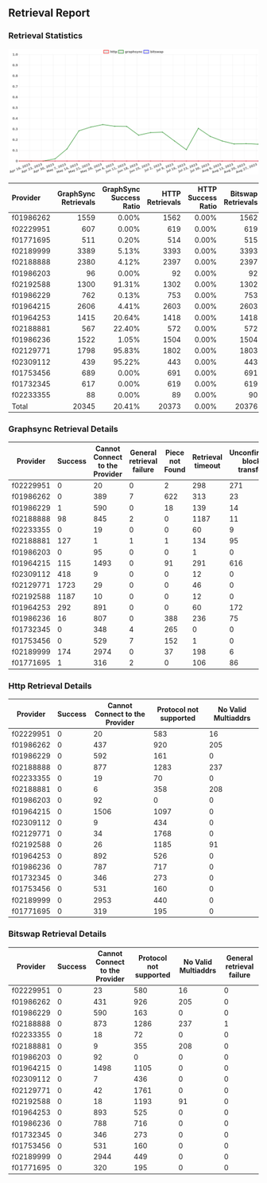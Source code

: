 ## Retrieval Report
### Retrieval Statistics
<img src="https://raw.githubusercontent.com/data-preservation-programs/filplus-checker-assets/main/filecoin-project/filecoin-plus-large-datasets/issues/1278/1693280671161.png"/>

| Provider  | GraphSync Retrievals | GraphSync Success Ratio | HTTP Retrievals | HTTP Success Ratio | Bitswap Retrievals | Bitswap Success Ratio |
| :-------- | -------------------: | ----------------------: | --------------: | -----------------: | -----------------: | --------------------: |
| f01986262 |                 1559 |                   0.00% |            1562 |              0.00% |               1562 |                 0.00% |
| f02229951 |                  607 |                   0.00% |             619 |              0.00% |                619 |                 0.00% |
| f01771695 |                  511 |                   0.20% |             514 |              0.00% |                515 |                 0.00% |
| f02189999 |                 3389 |                   5.13% |            3393 |              0.00% |               3393 |                 0.00% |
| f02188888 |                 2380 |                   4.12% |            2397 |              0.00% |               2397 |                 0.00% |
| f01986203 |                   96 |                   0.00% |              92 |              0.00% |                 92 |                 0.00% |
| f02192588 |                 1300 |                  91.31% |            1302 |              0.00% |               1302 |                 0.00% |
| f01986229 |                  762 |                   0.13% |             753 |              0.00% |                753 |                 0.00% |
| f01964215 |                 2606 |                   4.41% |            2603 |              0.00% |               2603 |                 0.00% |
| f01964253 |                 1415 |                  20.64% |            1418 |              0.00% |               1418 |                 0.00% |
| f02188881 |                  567 |                  22.40% |             572 |              0.00% |                572 |                 0.00% |
| f01986236 |                 1522 |                   1.05% |            1504 |              0.00% |               1504 |                 0.00% |
| f02129771 |                 1798 |                  95.83% |            1802 |              0.00% |               1803 |                 0.00% |
| f02309112 |                  439 |                  95.22% |             443 |              0.00% |                443 |                 0.00% |
| f01753456 |                  689 |                   0.00% |             691 |              0.00% |                691 |                 0.00% |
| f01732345 |                  617 |                   0.00% |             619 |              0.00% |                619 |                 0.00% |
| f02233355 |                   88 |                   0.00% |              89 |              0.00% |                 90 |                 0.00% |
| Total     |                20345 |                  20.41% |           20373 |              0.00% |              20376 |                 0.00% |

### Graphsync Retrieval Details
| Provider  | Success | Cannot Connect to the Provider | General retrieval failure | Piece not Found | Retrieval timeout | Unconfirmed block transfer | No Valid Multiaddrs |
| --------- | ------- | ------------------------------ | ------------------------- | --------------- | ----------------- | -------------------------- | ------------------- |
| f02229951 | 0       | 20                             | 0                         | 2               | 298               | 271                        | 16                  |
| f01986262 | 0       | 389                            | 7                         | 622             | 313               | 23                         | 205                 |
| f01986229 | 1       | 590                            | 0                         | 18              | 139               | 14                         | 0                   |
| f02188888 | 98      | 845                            | 2                         | 0               | 1187              | 11                         | 237                 |
| f02233355 | 0       | 19                             | 0                         | 0               | 60                | 9                          | 0                   |
| f02188881 | 127     | 1                              | 1                         | 1               | 134               | 95                         | 208                 |
| f01986203 | 0       | 95                             | 0                         | 0               | 1                 | 0                          | 0                   |
| f01964215 | 115     | 1493                           | 0                         | 91              | 291               | 616                        | 0                   |
| f02309112 | 418     | 9                              | 0                         | 0               | 12                | 0                          | 0                   |
| f02129771 | 1723    | 29                             | 0                         | 0               | 46                | 0                          | 0                   |
| f02192588 | 1187    | 10                             | 0                         | 0               | 12                | 0                          | 91                  |
| f01964253 | 292     | 891                            | 0                         | 0               | 60                | 172                        | 0                   |
| f01986236 | 16      | 807                            | 0                         | 388             | 236               | 75                         | 0                   |
| f01732345 | 0       | 348                            | 4                         | 265             | 0                 | 0                          | 0                   |
| f01753456 | 0       | 529                            | 7                         | 152             | 1                 | 0                          | 0                   |
| f02189999 | 174     | 2974                           | 0                         | 37              | 198               | 6                          | 0                   |
| f01771695 | 1       | 316                            | 2                         | 0               | 106               | 86                         | 0                   |

### Http Retrieval Details
| Provider  | Success | Cannot Connect to the Provider | Protocol not supported | No Valid Multiaddrs |
| --------- | ------- | ------------------------------ | ---------------------- | ------------------- |
| f02229951 | 0       | 20                             | 583                    | 16                  |
| f01986262 | 0       | 437                            | 920                    | 205                 |
| f01986229 | 0       | 592                            | 161                    | 0                   |
| f02188888 | 0       | 877                            | 1283                   | 237                 |
| f02233355 | 0       | 19                             | 70                     | 0                   |
| f02188881 | 0       | 6                              | 358                    | 208                 |
| f01986203 | 0       | 92                             | 0                      | 0                   |
| f01964215 | 0       | 1506                           | 1097                   | 0                   |
| f02309112 | 0       | 9                              | 434                    | 0                   |
| f02129771 | 0       | 34                             | 1768                   | 0                   |
| f02192588 | 0       | 26                             | 1185                   | 91                  |
| f01964253 | 0       | 892                            | 526                    | 0                   |
| f01986236 | 0       | 787                            | 717                    | 0                   |
| f01732345 | 0       | 346                            | 273                    | 0                   |
| f01753456 | 0       | 531                            | 160                    | 0                   |
| f02189999 | 0       | 2953                           | 440                    | 0                   |
| f01771695 | 0       | 319                            | 195                    | 0                   |

### Bitswap Retrieval Details
| Provider  | Success | Cannot Connect to the Provider | Protocol not supported | No Valid Multiaddrs | General retrieval failure |
| --------- | ------- | ------------------------------ | ---------------------- | ------------------- | ------------------------- |
| f02229951 | 0       | 23                             | 580                    | 16                  | 0                         |
| f01986262 | 0       | 431                            | 926                    | 205                 | 0                         |
| f01986229 | 0       | 590                            | 163                    | 0                   | 0                         |
| f02188888 | 0       | 873                            | 1286                   | 237                 | 1                         |
| f02233355 | 0       | 18                             | 72                     | 0                   | 0                         |
| f02188881 | 0       | 9                              | 355                    | 208                 | 0                         |
| f01986203 | 0       | 92                             | 0                      | 0                   | 0                         |
| f01964215 | 0       | 1498                           | 1105                   | 0                   | 0                         |
| f02309112 | 0       | 7                              | 436                    | 0                   | 0                         |
| f02129771 | 0       | 42                             | 1761                   | 0                   | 0                         |
| f02192588 | 0       | 18                             | 1193                   | 91                  | 0                         |
| f01964253 | 0       | 893                            | 525                    | 0                   | 0                         |
| f01986236 | 0       | 788                            | 716                    | 0                   | 0                         |
| f01732345 | 0       | 346                            | 273                    | 0                   | 0                         |
| f01753456 | 0       | 531                            | 160                    | 0                   | 0                         |
| f02189999 | 0       | 2944                           | 449                    | 0                   | 0                         |
| f01771695 | 0       | 320                            | 195                    | 0                   | 0                         |
